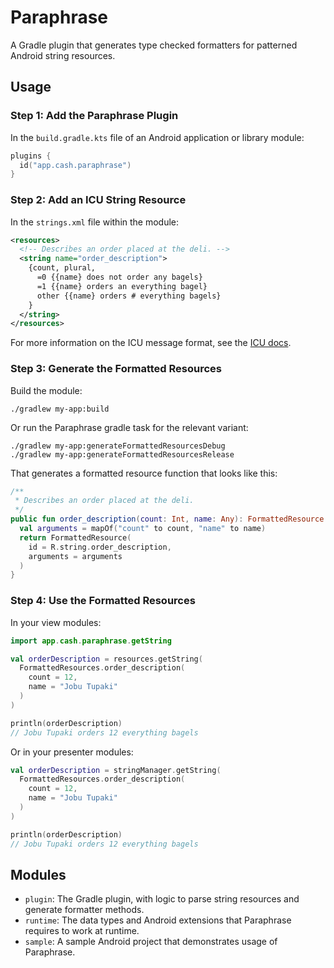 Paraphrase
==========

A Gradle plugin that generates type checked formatters for patterned Android string resources.

Usage
-----

### Step 1: Add the Paraphrase Plugin

In the `build.gradle.kts` file of an Android application or library module:

```kotlin
plugins {
  id("app.cash.paraphrase")
}
```

### Step 2: Add an ICU String Resource

In the `strings.xml` file within the module:

```xml
<resources>
  <!-- Describes an order placed at the deli. -->
  <string name="order_description">
    {count, plural,
      =0 {{name} does not order any bagels}
      =1 {{name} orders an everything bagel}
      other {{name} orders # everything bagels}
    }
  </string>
</resources>
```

For more information on the ICU message format, see the [ICU docs](https://unicode-org.github.io/icu/userguide/format_parse/messages).

### Step 3: Generate the Formatted Resources

Build the module:

```shell
./gradlew my-app:build
```

Or run the Paraphrase gradle task for the relevant variant:

```shell
./gradlew my-app:generateFormattedResourcesDebug
./gradlew my-app:generateFormattedResourcesRelease
```

That generates a formatted resource function that looks like this:
```kotlin
/**
 * Describes an order placed at the deli.
 */
public fun order_description(count: Int, name: Any): FormattedResource {
  val arguments = mapOf("count" to count, "name" to name)
  return FormattedResource(
    id = R.string.order_description,
    arguments = arguments
  )
}
```


### Step 4: Use the Formatted Resources

In your view modules:

```kotlin
import app.cash.paraphrase.getString

val orderDescription = resources.getString(
  FormattedResources.order_description(
    count = 12,
    name = "Jobu Tupaki"
  )
)

println(orderDescription)
// Jobu Tupaki orders 12 everything bagels
```

Or in your presenter modules:

```kotlin
val orderDescription = stringManager.getString(
  FormattedResources.order_description(
    count = 12,
    name = "Jobu Tupaki"
  )
)

println(orderDescription)
// Jobu Tupaki orders 12 everything bagels
```

Modules
-------

* `plugin`: The Gradle plugin, with logic to parse string resources and generate formatter methods.
* `runtime`: The data types and Android extensions that Paraphrase requires to work at runtime.
* `sample`: A sample Android project that demonstrates usage of Paraphrase.
